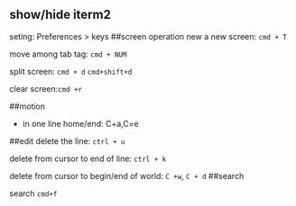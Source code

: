 ## show/hide iterm2
seting:	Preferences > keys
##screen operation
new a new screen:	`cmd + T`

move among tab tag:	`cmd + NUM`

split screen: `cmd + d` `cmd+shift+d`

clear screen:`cmd +r`

##motion
* in one line
	home/end:	C+a,C=e

##edit
delete the line:	`ctrl + u`

delete from cursor to end of line:	`ctrl + k`

delete from cursor to begin/end of world:	`C +w`, `C + d`
##search 

search 	`cmd+f`


